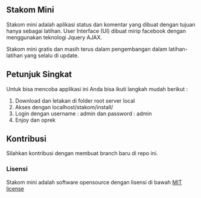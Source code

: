 ## Stakom Mini

Stakom mini adalah aplikasi status dan komentar yang dibuat dengan tujuan hanya sebagai latihan. User Interface (UI) dibuat mirip facebook dengan menggunakan teknologi Jquery AJAX.

Stakom mini gratis dan masih terus dalam pengembangan dalam latihan-latihan yang selalu di update.

## Petunjuk Singkat

Untuk bisa mencoba applikasi ini Anda bisa ikuti langkah mudah berikut :
1. Download dan letakan di folder root server local
2. Akses dengan localhost/stakom/install/
3. Login dengan username : admin dan password : admin
4. Enjoy dan oprek

## Kontribusi

Silahkan kontribusi dengan membuat branch baru di repo ini.

### Lisensi

Stakom mini adalah software opensource dengan lisensi di bawah [MIT license](http://opensource.org/licenses/MIT)
